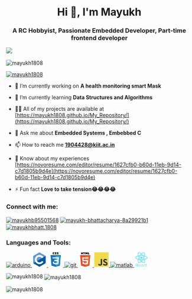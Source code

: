 <h1 align="center">Hi 👋, I'm Mayukh</h1>
<h3 align="center">A RC Hobbyist, Passionate Embedded Developer, Part-time frontend developer</h3>
<img src="https://user-images.githubusercontent.com/69788740/135730247-0248a57d-b70d-403c-85af-940cc9fa3a08.gif" width="300">
<p align="left"> <img src="https://komarev.com/ghpvc/?username=mayukh1808&label=Profile%20views&color=0e75b6&style=flat" alt="mayukh1808" /> </p>


<p align="left"> <a href="https://github.com/ryo-ma/github-profile-trophy"><img src="https://github-profile-trophy.vercel.app/?username=mayukh1808" alt="mayukh1808" /></a> </p>

- 🔭 I’m currently working on **A health monitoring smart Mask**

- 🌱 I’m currently learning **Data Structures and Algorithms**

- 👨‍💻 All of my projects are available at [https://mayukh1808.github.io/My_Repository/](https://mayukh1808.github.io/My_Repository/)

- 💬 Ask me about **Embedded Systems , Embebbed C**

- 📫 How to reach me **1904428@kiit.ac.in**

- 📄 Know about my experiences [https://novoresume.com/editor/resume/1627cfb0-b60d-11eb-9d14-c7d1805b9d4e](https://novoresume.com/editor/resume/1627cfb0-b60d-11eb-9d14-c7d1805b9d4e)

- ⚡ Fun fact **Love to take tension😂😂😂😂**

<h3 align="left">Connect with me:</h3>
<p align="left">
<a href="https://twitter.com/mayukhb95501568" target="blank"><img align="center" src="https://raw.githubusercontent.com/rahuldkjain/github-profile-readme-generator/master/src/images/icons/Social/twitter.svg" alt="mayukhb95501568" height="30" width="40" /></a>
<a href="https://linkedin.com/in/mayukh-bhattacharya-8a29921b1" target="blank"><img align="center" src="https://raw.githubusercontent.com/rahuldkjain/github-profile-readme-generator/master/src/images/icons/Social/linked-in-alt.svg" alt="mayukh-bhattacharya-8a29921b1" height="30" width="40" /></a>
<a href="https://fb.com/mayukhbhatt.1808" target="blank"><img align="center" src="https://raw.githubusercontent.com/rahuldkjain/github-profile-readme-generator/master/src/images/icons/Social/facebook.svg" alt="mayukhbhatt.1808" height="30" width="40" /></a>
</p>

<h3 align="left">Languages and Tools:</h3>
<p align="left"> <a href="https://www.arduino.cc/" target="_blank"> <img src="https://cdn.worldvectorlogo.com/logos/arduino-1.svg" alt="arduino" width="40" height="40"/> </a> <a href="https://www.cprogramming.com/" target="_blank"> <img src="https://raw.githubusercontent.com/devicons/devicon/master/icons/c/c-original.svg" alt="c" width="40" height="40"/> </a> <a href="https://www.w3schools.com/css/" target="_blank"> <img src="https://raw.githubusercontent.com/devicons/devicon/master/icons/css3/css3-original-wordmark.svg" alt="css3" width="40" height="40"/> </a> <a href="https://git-scm.com/" target="_blank"> <img src="https://www.vectorlogo.zone/logos/git-scm/git-scm-icon.svg" alt="git" width="40" height="40"/> </a> <a href="https://www.w3.org/html/" target="_blank"> <img src="https://raw.githubusercontent.com/devicons/devicon/master/icons/html5/html5-original-wordmark.svg" alt="html5" width="40" height="40"/> </a> <a href="https://developer.mozilla.org/en-US/docs/Web/JavaScript" target="_blank"> <img src="https://raw.githubusercontent.com/devicons/devicon/master/icons/javascript/javascript-original.svg" alt="javascript" width="40" height="40"/> </a> <a href="https://www.mathworks.com/" target="_blank"> <img src="https://upload.wikimedia.org/wikipedia/commons/2/21/Matlab_Logo.png" alt="matlab" width="40" height="40"/> </a> <a href="https://reactjs.org/" target="_blank"> <img src="https://raw.githubusercontent.com/devicons/devicon/master/icons/react/react-original-wordmark.svg" alt="react" width="40" height="40"/> </a> </p>

<p><img align="left" src="https://github-readme-stats.vercel.app/api/top-langs?username=mayukh1808&show_icons=true&locale=en&layout=compact" alt="mayukh1808" /></p>

<p>&nbsp;<img align="center" src="https://github-readme-stats.vercel.app/api?username=mayukh1808&show_icons=true&locale=en" alt="mayukh1808" /></p>

<p><img align="center" src="https://github-readme-streak-stats.herokuapp.com/?user=mayukh1808&" alt="mayukh1808" /></p>
